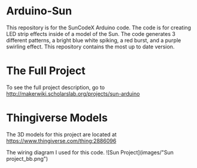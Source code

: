 # Arduino-Sun

This repository is for the SunCodeX Arduino code. The code is for creating LED strip effects inside of a model of the Sun. The code generates 3 different patterns, a bright blue white spiking, a red burst, and a purple swirling effect. This repository contains the most up to date version.

# The Full Project
To see the full project description, go to http://makerwiki.scholarslab.org/projects/sun-arduino 

# Thingiverse Models
The 3D models for this project are located at https://www.thingiverse.com/thing:2886096


The wiring diagram I used for this code.
![Sun Project](images/"Sun project_bb.png")
